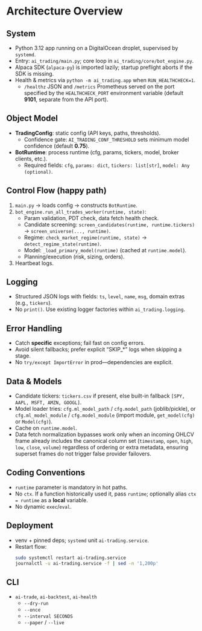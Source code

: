 # Architecture Overview

## System
- Python 3.12 app running on a DigitalOcean droplet, supervised by `systemd`.
- Entry: `ai_trading/main.py`; core loop in `ai_trading/core/bot_engine.py`.
- Alpaca SDK (`alpaca-py`) is imported lazily; startup preflight aborts if the SDK is missing.
- Health & metrics via `python -m ai_trading.app` when `RUN_HEALTHCHECK=1`.
  - `/healthz` JSON and `/metrics` Prometheus served on the port specified by the `HEALTHCHECK_PORT` environment variable (default **9101**, separate from the API port).

## Object Model
 - **TradingConfig**: static config (API keys, paths, thresholds).
   - Confidence gate: `AI_TRADING_CONF_THRESHOLD` sets minimum model confidence (default **0.75**).
 - **BotRuntime**: process runtime (cfg, params, tickers, model, broker clients, etc.).
   - Required fields: `cfg`, `params: dict`, `tickers: list[str]`, `model: Any (optional)`.

## Control Flow (happy path)
1. `main.py` → loads config → constructs `BotRuntime`.
2. `bot_engine.run_all_trades_worker(runtime, state)`:
   - Param validation, PDT check, data fetch health check.
   - Candidate screening: `screen_candidates(runtime, runtime.tickers)` → `screen_universe(..., runtime)`.
   - Regime: `check_market_regime(runtime, state)` → `detect_regime_state(runtime)`.
   - Model: `_load_primary_model(runtime)` (cached at `runtime.model`).
   - Planning/execution (risk, sizing, orders).
3. Heartbeat logs.

## Logging
- Structured JSON logs with fields: `ts`, `level`, `name`, `msg`, domain extras (e.g., `tickers`).
- No `print()`. Use existing logger factories within `ai_trading.logging`.

## Error Handling
- Catch **specific** exceptions; fail fast on config errors.
- Avoid silent fallbacks; prefer explicit “SKIP_*” logs when skipping a stage.
- No `try/except ImportError` in prod—dependencies are explicit.

## Data & Models
- Candidate tickers: `tickers.csv` if present, else built-in fallback `[SPY, AAPL, MSFT, AMZN, GOOGL]`.
- Model loader tries: `cfg.ml_model_path` / `cfg.model_path` (joblib/pickle), or `cfg.ml_model_module` / `cfg.model_module` (import module, `get_model(cfg)` or `Model(cfg)`).
- Cache on `runtime.model`.
- Data fetch normalization bypasses work only when an incoming OHLCV frame already includes the canonical column set (`timestamp`, `open`, `high`, `low`, `close`, `volume`) regardless of ordering or extra metadata, ensuring superset frames do not trigger false provider failovers.

## Coding Conventions
- `runtime` parameter is mandatory in hot paths.
- No `ctx`. If a function historically used it, pass `runtime`; optionally alias `ctx = runtime` as a **local** variable.
- No dynamic `exec`/`eval`.

## Deployment
- venv + pinned deps; `systemd` unit `ai-trading.service`.
- Restart flow:
  ```bash
  sudo systemctl restart ai-trading.service
  journalctl -u ai-trading.service -f | sed -n '1,200p'
  ```

## CLI
- `ai-trade`, `ai-backtest`, `ai-health`
  - `--dry-run`
  - `--once`
  - `--interval SECONDS`
  - `--paper` / `--live`
